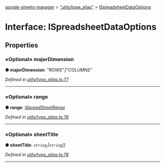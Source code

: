 [google-sheets-manager](../README.md) > ["utils/type_alias"](../modules/_utils_type_alias_.md) > [ISpreadsheetDataOptions](../interfaces/_utils_type_alias_.ispreadsheetdataoptions.md)



# Interface: ISpreadsheetDataOptions


## Properties
<a id="majordimension"></a>

### «Optional» majorDimension

**●  majorDimension**:  *"ROWS"⎮"COLUMNS"* 

*Defined in [utils/type_alias.ts:77](https://github.com/AbdelrahmanRamadan/google-sheets-manager/blob/ddca908/src/utils/type_alias.ts#L77)*





___

<a id="range"></a>

### «Optional» range

**●  range**:  *[ISpreadSheetRange](_utils_type_alias_.ispreadsheetrange.md)* 

*Defined in [utils/type_alias.ts:76](https://github.com/AbdelrahmanRamadan/google-sheets-manager/blob/ddca908/src/utils/type_alias.ts#L76)*





___

<a id="sheettitle"></a>

### «Optional» sheetTitle

**●  sheetTitle**:  *`string`⎮`string`[]* 

*Defined in [utils/type_alias.ts:78](https://github.com/AbdelrahmanRamadan/google-sheets-manager/blob/ddca908/src/utils/type_alias.ts#L78)*





___


